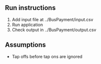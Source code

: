 ## Run instructions

1. Add input file at ../BusPayment/input.csv
2. Run application
3. Check output in ../BusPayment/output.csv

## Assumptions

- Tap offs before tap ons are ignored